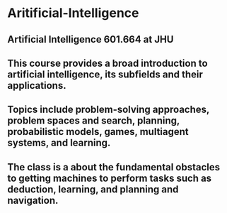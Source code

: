 # Aritificial-Intelligence
## Artificial Intelligence 601.664 at JHU
## This course provides a broad introduction to artificial intelligence, its subfields and their applications. 
## Topics include problem-solving approaches, problem spaces and search, planning, probabilistic models, games, multiagent systems, and learning. 
## The class is a about the fundamental obstacles to getting machines to perform tasks such as deduction, learning, and planning and navigation.
